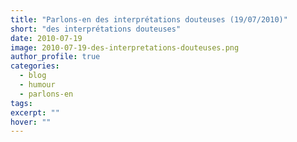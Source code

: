 ```yaml
---
title: "Parlons-en des interprétations douteuses (19/07/2010)"
short: "des interprétations douteuses"
date: 2010-07-19
image: 2010-07-19-des-interpretations-douteuses.png
author_profile: true
categories:
  - blog
  - humour
  - parlons-en
tags:
excerpt: ""
hover: ""
---
```

